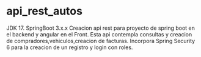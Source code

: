 # api_rest_autos
JDK 17.
SpringBoot 3.x.x
Creacion api rest para proyecto de spring boot en el backend y angular en el Front.
Esta api contempla consultas y creacion de compradores,vehiculos,creacion de facturas.
Incorpora Spring Security 6 para la creacion de un registro y login con roles.
